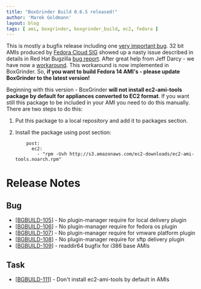 ```yaml
---
title: "BoxGrinder Build 0.6.5 released!"
author: 'Marek Goldmann'
layout: blog
tags: [ ami, boxgrinder, boxgrinder_build, ec2, fedora ]
---
```



This
is mostly a bugfix release including one
[very important bug](https://jira.jboss.org/browse/BGBUILD-109). 32
bit AMIs produced by
[Fedora Cloud SIG](http://fedoraproject.org/wiki/Cloud_SIG) showed
up a nasty issue described in details in Red Hat Bugzilla
[bug report](https://bugzilla.redhat.com/show_bug.cgi?id=651861).
After great help from Jeff Darcy - we have now a
[workaround](https://bugzilla.redhat.com/show_bug.cgi?id=651861#c39).
This workaround is now implemented in BoxGrinder. So,
**if you want to build Fedora 14 AMI's - please update BoxGrinder to the latest version!**

Beginning with this version - BoxGrinder
**will not install ec2-ami-tools package by default for appliances converted to EC2 format**.
If you want still this package to be included in your AMI you need
to do this manually. There are two steps to do this:

1.  Put this package to a local repository and add it to packages
    section.
2.  Install the package using post section:

            post:
              ec2:
                - "rpm -Uvh http://s3.amazonaws.com/ec2-downloads/ec2-ami-tools.noarch.rpm"



# Release Notes

## Bug

-   [[BGBUILD-105](https://jira.jboss.org/browse/BGBUILD-105)] - No
    plugin-manager require for local delivery plugin
-   [[BGBUILD-106](https://jira.jboss.org/browse/BGBUILD-106)] - No
    plugin-manager require for fedora os plugin
-   [[BGBUILD-107](https://jira.jboss.org/browse/BGBUILD-107)] - No
    plugin-manager require for vmware platform plugin
-   [[BGBUILD-108](https://jira.jboss.org/browse/BGBUILD-108)] - No
    plugin-manager require for sftp delivery plugin
-   [[BGBUILD-109](https://jira.jboss.org/browse/BGBUILD-109)] -
    readdir64 bugfix for i386 base AMIs

## Task

-   [[BGBUILD-111](https://jira.jboss.org/browse/BGBUILD-111)] -
    Don't install ec2-ami-tools by default in AMIs
